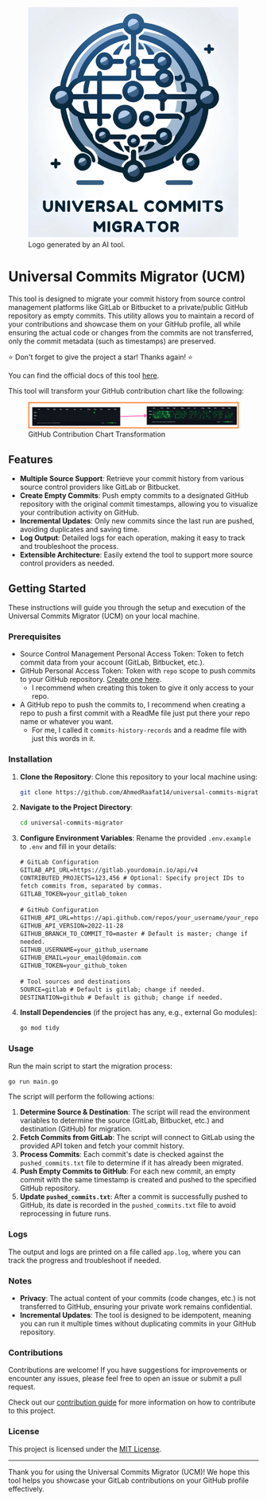 <link rel="stylesheet" href="docs/assets/css/style.scss" />

<figure>
  <img class="thumbnail" src="docs/assets/logo.png" alt="Universal Commits Migrator (UCM)">
  <figcaption class="image-caption">Logo generated by an AI tool.</figcaption>
</figure>

# Universal Commits Migrator (UCM)

This tool is designed to migrate your commit history from source control management platforms like GitLab or Bitbucket to a private/public GitHub repository as empty commits. This utility allows you to maintain a record of your contributions and showcase them on your GitHub profile, all while ensuring the actual code or changes from the commits are not transferred, only the commit metadata (such as timestamps) are preserved.

⭐ Don't forget to give the project a star! Thanks again! ⭐

You can find the official docs of this tool [here](https://ahmedraafat14.github.io/universal-commits-migrator/).

This tool will transform your GitHub contribution chart like the following:

<figure>
  <img class="image" src="docs/assets/github-contribution-changes.png">
  <figcaption class="image-caption">GitHub Contribution Chart Transformation</figcaption>
</figure>

## Features

- **Multiple Source Support**: Retrieve your commit history from various source control providers like GitLab or Bitbucket.
- **Create Empty Commits**: Push empty commits to a designated GitHub repository with the original commit timestamps, allowing you to visualize your contribution activity on GitHub.
- **Incremental Updates**: Only new commits since the last run are pushed, avoiding duplicates and saving time.
- **Log Output**: Detailed logs for each operation, making it easy to track and troubleshoot the process.
- **Extensible Architecture**: Easily extend the tool to support more source control providers as needed.

## Getting Started

These instructions will guide you through the setup and execution of the Universal Commits Migrator (UCM) on your local machine.

### Prerequisites

- Source Control Management Personal Access Token: Token to fetch commit data from your account (GitLab, Bitbucket, etc.).
- GitHub Personal Access Token: Token with `repo` scope to push commits to your GitHub repository. [Create one here](https://github.com/settings/tokens).
  - I recommend when creating this token to give it only access to your repo.
- A GitHub repo to push the commits to, I recommend when creating a repo to push a first commit with a ReadMe file just put there your repo name or whatever you want.
  - For me, I called it `commits-history-records` and a readme file with just this words in it.

### Installation

1. **Clone the Repository**: Clone this repository to your local machine using:

   ```bash
   git clone https://github.com/AhmedRaafat14/universal-commits-migrator.git
   ```

2. **Navigate to the Project Directory**:

   ```bash
   cd universal-commits-migrator
   ```

3. **Configure Environment Variables**: Rename the provided `.env.example` to `.env` and fill in your details:

   ```plaintext
   # GitLab Configuration
   GITLAB_API_URL=https://gitlab.yourdomain.io/api/v4
   CONTRIBUTED_PROJECTS=123,456 # Optional: Specify project IDs to fetch commits from, separated by commas.
   GITLAB_TOKEN=your_gitlab_token

   # GitHub Configuration
   GITHUB_API_URL=https://api.github.com/repos/your_username/your_repo
   GITHUB_API_VERSION=2022-11-28
   GITHUB_BRANCH_TO_COMMIT_TO=master # Default is master; change if needed.
   GITHUB_USERNAME=your_github_username
   GITHUB_EMAIL=your_email@domain.com
   GITHUB_TOKEN=your_github_token
   
   # Tool sources and destinations
   SOURCE=gitlab # Default is gitlab; change if needed.
   DESTINATION=github # Default is github; change if needed.
   ```

4. **Install Dependencies** (if the project has any, e.g., external Go modules):

   ```bash
   go mod tidy
   ```

### Usage

Run the main script to start the migration process:

```bash
go run main.go
```

The script will perform the following actions:

1. **Determine Source & Destination**: The script will read the environment variables to determine the source (GitLab, Bitbucket, etc.) and destination (GitHub) for migration.
2. **Fetch Commits from GitLab**: The script will connect to GitLab using the provided API token and fetch your commit history.
3. **Process Commits**: Each commit's date is checked against the `pushed_commits.txt` file to determine if it has already been migrated.
4. **Push Empty Commits to GitHub**: For each new commit, an empty commit with the same timestamp is created and pushed to the specified GitHub repository.
5. **Update `pushed_commits.txt`**: After a commit is successfully pushed to GitHub, its date is recorded in the `pushed_commits.txt` file to avoid reprocessing in future runs.

### Logs

The output and logs are printed on a file called `app.log`, where you can track the progress and troubleshoot if needed.

### Notes

- **Privacy**: The actual content of your commits (code changes, etc.) is not transferred to GitHub, ensuring your private work remains confidential.
- **Incremental Updates**: The tool is designed to be idempotent, meaning you can run it multiple times without duplicating commits in your GitHub repository.

### Contributions

Contributions are welcome! If you have suggestions for improvements or encounter any issues, please feel free to open an issue or submit a pull request.

Check out our [contribution guide](contribution.md) for more information on how to contribute to this project.

### License

This project is licensed under the [MIT License](LICENSE.md).

---

Thank you for using the Universal Commits Migrator (UCM)! We hope this tool helps you showcase your GitLab contributions on your GitHub profile effectively.